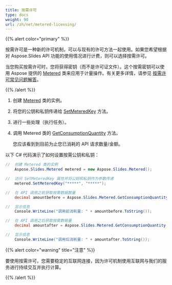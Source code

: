 ```yaml
---
title: 按需许可
type: docs
weight: 90
url: /zh/net/metered-licensing/
---
```


{{% alert color="primary" %}} 

按需许可是一种新的许可机制，可以与现有的许可方法一起使用。如果您希望根据对 Aspose.Slides API 功能的使用情况进行计费，则可以选择按需许可。

当您购买按需许可时，您将获得密钥（而不是许可证文件）。这个按需密钥可以使用 Aspose 提供的 [Metered](https://reference.aspose.com/slides/net/aspose.slides/metered/) 类来应用于计量操作。有关更多详情，请参见 [按需许可常见问题解答](https://purchase.aspose.com/faqs/licensing/metered)。

{{% /alert %}} 

1. 创建 [Metered](https://reference.aspose.com/slides/net/aspose.slides/metered/) 类的实例。
1. 将您的公钥和私钥传递给 [SetMeteredKey](https://reference.aspose.com/slides/net/aspose.slides/metered/setmeteredkey/) 方法。
1. 进行一些处理（执行任务）。
1. 调用 Metered 类的 [GetConsumptionQuantity](https://reference.aspose.com/slides/net/aspose.slides/metered/getconsumptionquantity/) 方法。

   您应该看到到目前为止您已消耗的 API 请求数量/金额。

以下 C# 代码演示了如何设置按需公钥和私钥：

```c#
//  创建 Metered 类的实例
	Aspose.Slides.Metered metered = new Aspose.Slides.Metered();

//  访问 SetMeteredKey 属性并将公钥和私钥作为参数传递
	metered.SetMeteredKey("*****", "*****");

//  在 API 调用之前获取按需数据数量
	decimal amountbefore = Aspose.Slides.Metered.GetConsumptionQuantity();

//  显示信息
	Console.WriteLine("调用前消耗量: " + amountbefore.ToString());

//  在 API 调用之后获取按需数据量
	decimal amountafter = Aspose.Slides.Metered.GetConsumptionQuantity();

//  显示信息
	Console.WriteLine("调用后消耗量: " + amountafter.ToString());
```

{{% alert color="warning" title="注意"  %}} 

要使用按需许可，您需要稳定的互联网连接，因为许可机制使用互联网与我们的服务进行持续交互并执行计算。

{{% /alert %}} 